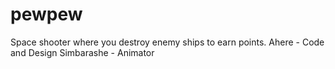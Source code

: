# pewpew
Space shooter where you destroy enemy ships to earn points.
Ahere - Code and Design
Simbarashe - Animator

